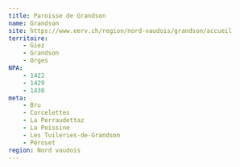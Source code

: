 ```yaml
---
title: Paroisse de Grandson
name: Grandson
site: https://www.eerv.ch/region/nord-vaudois/grandson/accueil
territoire:
    - Giez
    - Grandson
    - Orges
NPA:
    - 1422
    - 1429
    - 1430
meta:
    - Bru
    - Corcelettes
    - La Perraudettaz
    - La Poissine
    - Les Tuileries-de-Grandson
    - Péroset
region: Nord vaudois
---
```

